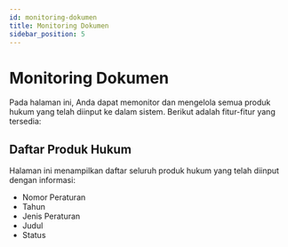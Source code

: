 ```yaml
---
id: monitoring-dokumen
title: Monitoring Dokumen
sidebar_position: 5
---
```


# Monitoring Dokumen

Pada halaman ini, Anda dapat memonitor dan mengelola semua produk hukum yang telah diinput ke dalam sistem. Berikut adalah fitur-fitur yang tersedia:

## Daftar Produk Hukum

Halaman ini menampilkan daftar seluruh produk hukum yang telah diinput dengan informasi:

- Nomor Peraturan
- Tahun
- Jenis Peraturan
- Judul
- Status
